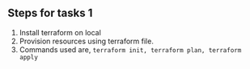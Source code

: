 ## Steps for tasks 1

1. Install terraform on local
2. Provision resources using terraform file. 
3. Commands used are, `terraform init, terraform plan, terraform apply`

